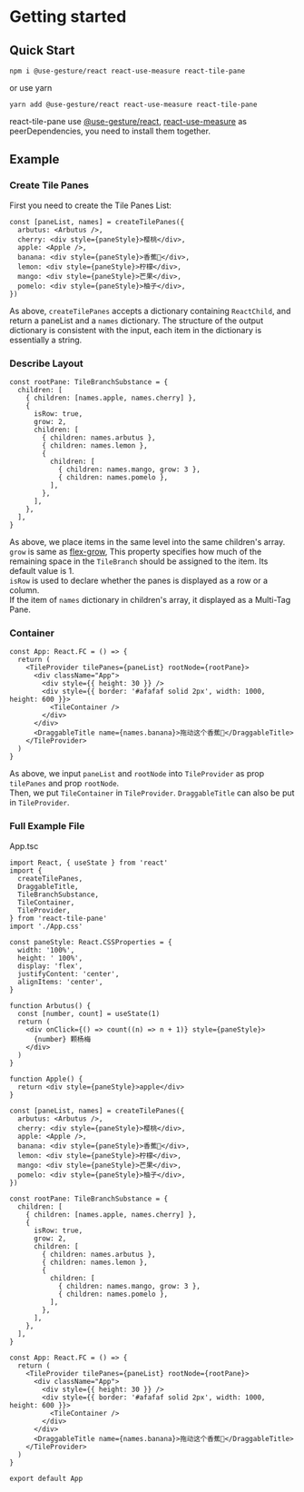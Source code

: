 # Getting started

## Quick Start

```shell
npm i @use-gesture/react react-use-measure react-tile-pane
```

or use yarn

```shell
yarn add @use-gesture/react react-use-measure react-tile-pane
```

react-tile-pane use [@use-gesture/react](https://www.npmjs.com/package/@use-gesture/react), [react-use-measure](react-use-measure) as peerDependencies, you need to install them together.

## Example

### Create Tile Panes

First you need to create the Tile Panes List:

```tsx
const [paneList, names] = createTilePanes({
  arbutus: <Arbutus />,
  cherry: <div style={paneStyle}>樱桃</div>,
  apple: <Apple />,
  banana: <div style={paneStyle}>香蕉🍌</div>,
  lemon: <div style={paneStyle}>柠檬</div>,
  mango: <div style={paneStyle}>芒果</div>,
  pomelo: <div style={paneStyle}>柚子</div>,
})
```

As above, `createTilePanes` accepts a dictionary containing `ReactChild`, and return a paneList and a `names` dictionary. The structure of the output dictionary is consistent with the input, each item in the dictionary is essentially a string.

### Describe Layout

```tsx
const rootPane: TileBranchSubstance = {
  children: [
    { children: [names.apple, names.cherry] },
    {
      isRow: true,
      grow: 2,
      children: [
        { children: names.arbutus },
        { children: names.lemon },
        {
          children: [
            { children: names.mango, grow: 3 },
            { children: names.pomelo },
          ],
        },
      ],
    },
  ],
}
```

As above, we place items in the same level into the same children's array.  
`grow` is same as [flex-grow](https://developer.mozilla.org/en-US/docs/Web/CSS/flex-grow), This property specifies how much of the remaining space in the `TileBranch` should be assigned to the item. Its default value is 1.  
`isRow` is used to declare whether the panes is displayed as a row or a column.  
If the item of `names` dictionary in children's array, it displayed as a Multi-Tag Pane.

### Container

```tsx
const App: React.FC = () => {
  return (
    <TileProvider tilePanes={paneList} rootNode={rootPane}>
      <div className="App">
        <div style={{ height: 30 }} />
        <div style={{ border: '#afafaf solid 2px', width: 1000, height: 600 }}>
          <TileContainer />
        </div>
      </div>
      <DraggableTitle name={names.banana}>拖动这个香蕉🍌</DraggableTitle>
    </TileProvider>
  )
}
```

As above, we input `paneList` and `rootNode` into `TileProvider` as prop `tilePanes` and prop `rootNode`.  
Then, we put `TileContainer` in `TileProvider`. `DraggableTitle` can also be put in `TileProvider`.

### Full Example File

App.tsc

```tsx
import React, { useState } from 'react'
import {
  createTilePanes,
  DraggableTitle,
  TileBranchSubstance,
  TileContainer,
  TileProvider,
} from 'react-tile-pane'
import './App.css'

const paneStyle: React.CSSProperties = {
  width: '100%',
  height: ' 100%',
  display: 'flex',
  justifyContent: 'center',
  alignItems: 'center',
}

function Arbutus() {
  const [number, count] = useState(1)
  return (
    <div onClick={() => count((n) => n + 1)} style={paneStyle}>
      {number} 颗杨梅
    </div>
  )
}

function Apple() {
  return <div style={paneStyle}>apple</div>
}

const [paneList, names] = createTilePanes({
  arbutus: <Arbutus />,
  cherry: <div style={paneStyle}>樱桃</div>,
  apple: <Apple />,
  banana: <div style={paneStyle}>香蕉🍌</div>,
  lemon: <div style={paneStyle}>柠檬</div>,
  mango: <div style={paneStyle}>芒果</div>,
  pomelo: <div style={paneStyle}>柚子</div>,
})

const rootPane: TileBranchSubstance = {
  children: [
    { children: [names.apple, names.cherry] },
    {
      isRow: true,
      grow: 2,
      children: [
        { children: names.arbutus },
        { children: names.lemon },
        {
          children: [
            { children: names.mango, grow: 3 },
            { children: names.pomelo },
          ],
        },
      ],
    },
  ],
}

const App: React.FC = () => {
  return (
    <TileProvider tilePanes={paneList} rootNode={rootPane}>
      <div className="App">
        <div style={{ height: 30 }} />
        <div style={{ border: '#afafaf solid 2px', width: 1000, height: 600 }}>
          <TileContainer />
        </div>
      </div>
      <DraggableTitle name={names.banana}>拖动这个香蕉🍌</DraggableTitle>
    </TileProvider>
  )
}

export default App
```
